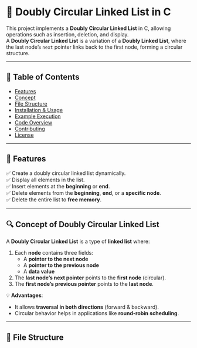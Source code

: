 # 📌 Doubly Circular Linked List in C  

This project implements a **Doubly Circular Linked List** in C, allowing operations such as insertion, deletion, and display.  
A **Doubly Circular Linked List** is a variation of a **Doubly Linked List**, where the last node’s `next` pointer links back to the first node, forming a circular structure.

---

## 📜 Table of Contents  

- [Features](#-features)  
- [Concept](#-concept-of-doubly-circular-linked-list)  
- [File Structure](#-file-structure)  
- [Installation & Usage](#-installation--usage)  
- [Example Execution](#-example-execution)  
- [Code Overview](#-code-overview)  
- [Contributing](#-contributing)  
- [License](#-license)  

---

## 🔹 Features  

✅ Create a doubly circular linked list dynamically.  
✅ Display all elements in the list.  
✅ Insert elements at the **beginning** or **end**.  
✅ Delete elements from the **beginning**, **end**, or a **specific node**.  
✅ Delete the entire list to **free memory**.  

---

## 🔍 Concept of Doubly Circular Linked List  

A **Doubly Circular Linked List** is a type of **linked list** where:  
1. Each **node** contains three fields:  
   - A **pointer to the next node**  
   - A **pointer to the previous node**  
   - A **data value**  
2. The **last node’s next pointer** points to the **first node** (circular).  
3. The **first node’s previous pointer** points to the **last node**.  

💡 **Advantages**:  
- It allows **traversal in both directions** (forward & backward).  
- Circular behavior helps in applications like **round-robin scheduling**.  

---

## 📂 File Structure  

